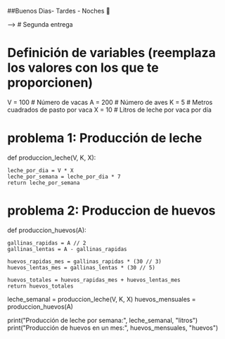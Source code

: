 ##Buenos Dias- Tardes - Noches 👋

--> # Segunda entrega
# Definición de variables (reemplaza los valores con los que te proporcionen)
V = 100  # Número de vacas
A = 200  # Número de aves
K = 5   # Metros cuadrados de pasto por vaca
X = 10  # Litros de leche por vaca por día

# problema 1: Producción de leche
def produccion_leche(V, K, X):


    leche_por_dia = V * X
    leche_por_semana = leche_por_dia * 7
    return leche_por_semana
# problema 2: Produccion de huevos
def produccion_huevos(A):
 
    gallinas_rapidas = A // 2 
    gallinas_lentas = A - gallinas_rapidas  

    huevos_rapidas_mes = gallinas_rapidas * (30 // 3)
    huevos_lentas_mes = gallinas_lentas * (30 // 5)

    huevos_totales = huevos_rapidas_mes + huevos_lentas_mes
    return huevos_totales

leche_semanal = produccion_leche(V, K, X)
huevos_mensuales = produccion_huevos(A)

print("Producción de leche por semana:", leche_semanal, "litros")
print("Producción de huevos en un mes:", huevos_mensuales, "huevos")
